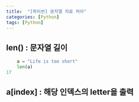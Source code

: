 ```yaml
---
title:  "[파이썬] 문자열 자료 처리" 
categories: [Python]
tags: [Python]
---
```


## len() : 문자열 길이
```python
    a = "Life is too short"
    len(a)
17
```

## a[index] : 해당 인덱스의 letter을 출력
```py
